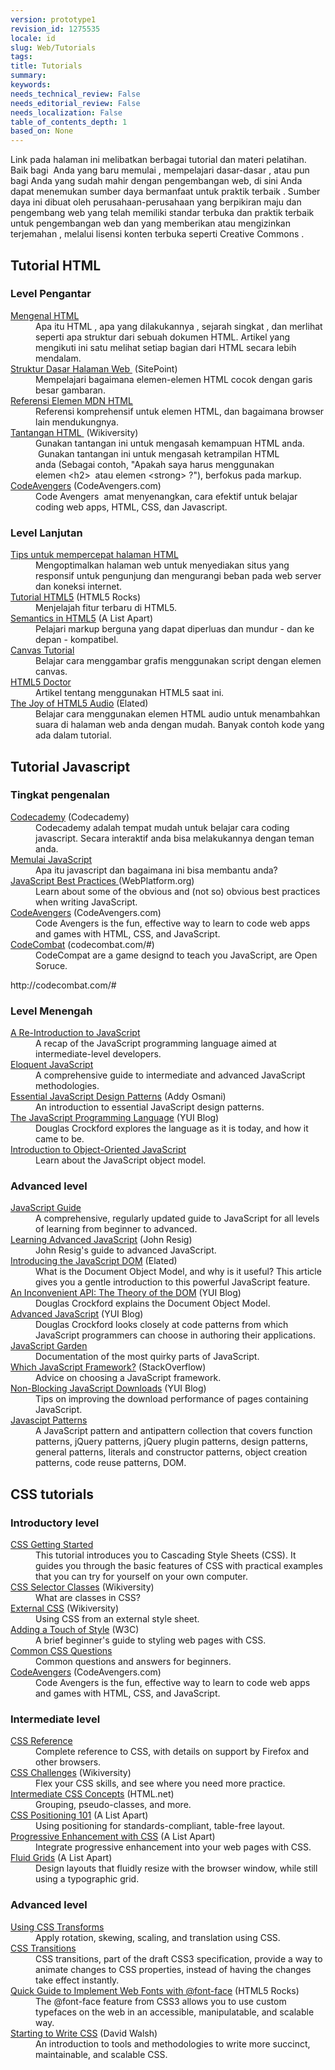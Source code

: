 ```yaml
---
version: prototype1
revision_id: 1275535
locale: id
slug: Web/Tutorials
tags: 
title: Tutorials
summary: 
keywords: 
needs_technical_review: False
needs_editorial_review: False
needs_localization: False
table_of_contents_depth: 1
based_on: None
---
```

<p>Link pada halaman ini melibatkan berbagai tutorial dan materi pelatihan. Baik bagi&nbsp; Anda yang baru memulai , mempelajari dasar-dasar , atau pun bagi Anda yang sudah mahir dengan pengembangan web, di sini Anda dapat menemukan sumber daya bermanfaat untuk praktik terbaik . Sumber daya ini dibuat oleh perusahaan-perusahaan yang berpikiran maju dan pengembang web yang telah memiliki standar terbuka dan praktik terbaik untuk pengembangan web dan yang memberikan atau mengizinkan terjemahan , melalui lisensi konten terbuka seperti Creative Commons .</p>

<div class="row topicpage-table">
<div class="section">
<h2 class="Documentation" id="Documentation" name="Documentation">Tutorial HTML</h2>

<h3 id="Level_Pengantar">Level Pengantar</h3>

<dl>
 <dt><a href="/en-US/docs/Web/Guide/HTML/Introduction">Mengenal&nbsp;HTML</a></dt>
 <dd>Apa itu HTML , apa yang dilakukannya , sejarah singkat , dan merlihat seperti apa struktur dari sebuah dokumen HTML. Artikel yang mengikuti ini satu melihat setiap bagian dari HTML secara lebih mendalam.</dd>
 <dt><a href="http://reference.sitepoint.com/html/page-structure" rel="external">Struktur Dasar Halaman Web&nbsp;</a> (SitePoint)</dt>
 <dd>Mempelajari bagaimana elemen-elemen HTML cocok dengan garis besar gambaran.</dd>
 <dt><a href="https://developer.mozilla.org/en-US/docs/HTML/Element">Referensi Elemen MDN HTML </a></dt>
 <dd>Referensi komprehensif untuk elemen HTML, dan bagaimana browser lain mendukungnya.</dd>
 <dt><a href="http://wikiversity.org/wiki/Web_Design/HTML_Challenges" rel="external">Tantangan&nbsp;HTML&nbsp;</a> (Wikiversity)</dt>
 <dd>Gunakan tantangan ini untuk mengasah kemampuan HTML anda. &nbsp;Gunakan tantangan ini untuk mengasah ketrampilan HTML anda&nbsp;(Sebagai contoh, "Apakah saya harus menggunakan elemen&nbsp;&lt;h2&gt; &nbsp;atau elemen&nbsp;&lt;strong&gt; ?"), berfokus pada markup.</dd>
 <dt><a href="http://codeavengers.com/" title="http://codeavengers.com/">CodeAvengers</a> (CodeAvengers.com)</dt>
 <dd>Code Avengers &nbsp;amat menyenangkan, cara efektif untuk belajar coding web apps, HTML, CSS, dan Javascript.</dd>
</dl>

<h3 id="Level_Lanjutan">Level Lanjutan</h3>

<dl>
 <dt><a href="https://developer.mozilla.org/en-US/docs/Tips_for_Authoring_Fast-loading_HTML_Pages">Tips untuk mempercepat halaman HTML</a></dt>
 <dd>Mengoptimalkan halaman web untuk menyediakan situs yang responsif untuk pengunjung dan mengurangi beban pada web server dan koneksi internet.</dd>
 <dt><a href="http://www.html5rocks.com/tutorials/" rel="external">Tutorial HTML5</a>&nbsp;(HTML5 Rocks)</dt>
 <dd>Menjelajah fitur terbaru di&nbsp;HTML5.</dd>
 <dt><a href="http://www.alistapart.com/articles/semanticsinhtml5/" rel="external">Semantics in HTML5</a> (A List Apart)</dt>
 <dd>Pelajari markup berguna yang dapat diperluas dan mundur - dan ke depan - kompatibel.&nbsp;</dd>
 <dt><a href="https://developer.mozilla.org/en-US/docs/Canvas_tutorial">Canvas Tutorial</a></dt>
 <dd>Belajar cara menggambar grafis menggunakan script dengan elemen canvas.</dd>
 <dt><a href="http://html5doctor.com/" rel="external">HTML5 Doctor</a></dt>
 <dd>Artikel tentang menggunakan HTML5 saat ini.</dd>
 <dt><a href="http://www.elated.com/articles/html5-audio/" rel="external">The Joy of HTML5 Audio</a> (Elated)</dt>
 <dd>Belajar cara menggunakan elemen HTML audio untuk menambahkan suara di halaman web anda dengan mudah. Banyak contoh kode yang ada dalam tutorial.</dd>
</dl>

<h2 class="Documentation" id="Documentation" name="Documentation">Tutorial Javascript</h2>

<h3 id="Introductory_level">Tingkat pengenalan</h3>

<dl>
 <dt><a href="http://www.codecademy.com/">Codecademy</a> (Codecademy)</dt>
 <dd>Codecademy adalah tempat mudah untuk belajar cara coding javascript. Secara interaktif anda bisa melakukannya dengan teman anda.</dd>
 <dt><a href="https://developer.mozilla.org/en-US/docs/JavaScript/Getting_Started">Memulai&nbsp;JavaScript</a></dt>
 <dd>Apa itu javascript dan bagaimana ini bisa membantu anda?</dd>
 <dt><a href="http://docs.webplatform.org/wiki/tutorials/javascript_best_practices" rel="external">JavaScript Best Practices</a><a href="http://docs.webplatform.org/wiki/tutorials/javascript_best_practices" title="http://docs.webplatform.org/wiki/tutorials/javascript_best_practices"> </a>(WebPlatform.org)</dt>
 <dd>Learn about some of the obvious and (not so) obvious best practices when writing JavaScript.</dd>
 <dt><a href="http://codeavengers.com/" title="http://codeavengers.com/">CodeAvengers</a> (CodeAvengers.com)</dt>
 <dd>Code Avengers is the fun, effective way to learn to code web apps and games with HTML, CSS, and JavaScript.</dd>
 <dt><a href="http://codecombat.com/#">CodeCombat</a> (codecombat.com/#)</dt>
 <dd>CodeCompat are a game designd to teach you JavaScript, are Open Soruce.</dd>
</dl>

<p>http://codecombat.com/#</p>

<h3 id="Level_Menengah">Level Menengah</h3>

<dl>
 <dt><a href="https://developer.mozilla.org/en-US/docs/A_re-introduction_to_JavaScript">A Re-Introduction to JavaScript</a></dt>
 <dd>A recap of the JavaScript programming language aimed at intermediate-level developers.</dd>
 <dt><a href="http://eloquentjavascript.net/contents.html" rel="external">Eloquent JavaScript</a></dt>
 <dd>A comprehensive guide to intermediate and advanced JavaScript methodologies.</dd>
 <dt><a href="http://www.addyosmani.com/resources/essentialjsdesignpatterns/book/" rel="external">Essential JavaScript Design Patterns</a> (Addy Osmani)</dt>
 <dd>An introduction to essential JavaScript design patterns.</dd>
 <dt><a href="http://www.yuiblog.com/blog/2007/01/24/video-crockford-tjpl/" rel="external">The JavaScript Programming Language</a> (YUI Blog)</dt>
 <dd>Douglas Crockford explores the language as it is today, and how it came to be.</dd>
 <dt><a href="https://developer.mozilla.org/en-US/docs/Introduction_to_Object-Oriented_JavaScript">Introduction to Object-Oriented JavaScript</a></dt>
 <dd>Learn about the JavaScript object model.</dd>
</dl>
</div>

<div class="section">
<h3 id="Advanced_level">Advanced level</h3>

<dl>
 <dt><a href="https://developer.mozilla.org/en-US/docs/JavaScript/Guide">JavaScript Guide</a></dt>
 <dd>A comprehensive, regularly updated guide to JavaScript for all levels of learning from beginner to advanced.</dd>
 <dt><a href="http://ejohn.org/apps/learn/" rel="external">Learning Advanced JavaScript</a> (John Resig)</dt>
 <dd>John Resig's guide to advanced JavaScript.</dd>
 <dt><a href="http://www.elated.com/articles/javascript-dom-intro/" rel="external">Introducing the JavaScript DOM</a> (Elated)</dt>
 <dd>What is the Document Object Model, and why is it useful? This article gives you a gentle introduction to this powerful JavaScript feature.</dd>
 <dt><a href="http://yuiblog.com/blog/2006/10/20/video-crockford-domtheory/" rel="external">An Inconvenient API: The Theory of the DOM</a> (YUI Blog)</dt>
 <dd>Douglas Crockford explains the Document Object Model.</dd>
 <dt><a href="http://yuiblog.com/blog/2006/11/27/video-crockford-advjs/" rel="external">Advanced JavaScript</a> (YUI Blog)</dt>
 <dd>Douglas Crockford looks closely at code patterns from which JavaScript programmers can choose in authoring their applications.</dd>
 <dt><a href="http://bonsaiden.github.com/JavaScript-Garden/" rel="external">JavaScript Garden</a></dt>
 <dd>Documentation of the most quirky parts of JavaScript.</dd>
 <dt><a href="http://webcache.googleusercontent.com/search?q=cache:CJYRO48hw9EJ:stackoverflow.com/questions/394601/which-javascript-framework-jquery-vs-dojo-vs" rel="external">Which JavaScript Framework?</a> (StackOverflow)</dt>
 <dd>Advice on choosing a JavaScript framework.</dd>
 <dt><a href="http://yuiblog.com/blog/2008/07/22/non-blocking-scripts/" rel="external">Non-Blocking JavaScript Downloads</a> (YUI Blog)</dt>
 <dd>Tips on improving the download performance of pages containing JavaScript.</dd>
 <dt><a href="http://shichuan.github.io/javascript-patterns" rel="external">Javascipt Patterns</a></dt>
 <dd>A JavaScript pattern and antipattern collection that covers function patterns, jQuery patterns, jQuery plugin patterns, design patterns, general patterns, literals and constructor patterns, object creation patterns, code reuse patterns, DOM.</dd>
</dl>

<h2 class="Documentation" id="Documentation" name="Documentation">CSS tutorials</h2>

<h3 id="Introductory_level_2">Introductory level</h3>

<dl>
 <dt><a href="https://developer.mozilla.org/en-US/docs/CSS/Getting_Started">CSS Getting Started</a></dt>
 <dd>This tutorial introduces you to Cascading Style Sheets (CSS). It guides you through the basic features of CSS with practical examples that you can try for yourself on your own computer.</dd>
 <dt><a href="http://en.wikiversity.org/wiki/Web_Design/CSS_Classes" rel="external">CSS Selector Classes</a> (Wikiversity)</dt>
 <dd>What are classes in CSS?</dd>
 <dt><a href="http://en.wikiversity.org/wiki/Web_Design/External_CSS" rel="external">External CSS</a> (Wikiversity)</dt>
 <dd>Using CSS from an external style sheet.</dd>
 <dt><a href="http://www.w3.org/MarkUp/Guide/Style" rel="external">Adding a Touch of Style</a> (W3C)</dt>
 <dd>A brief beginner's guide to styling web pages with CSS.</dd>
 <dt><a href="https://developer.mozilla.org/en-US/docs/Common_CSS_Questions">Common CSS Questions</a></dt>
 <dd>Common questions and answers for beginners.</dd>
 <dt><a href="http://codeavengers.com/" title="http://codeavengers.com/">CodeAvengers</a> (CodeAvengers.com)</dt>
 <dd>Code Avengers is the fun, effective way to learn to code web apps and games with HTML, CSS, and JavaScript.</dd>
</dl>

<h3 id="Intermediate_level">Intermediate level</h3>

<dl>
 <dt><a href="https://developer.mozilla.org/en-US/docs/CSS/CSS_Reference">CSS Reference</a></dt>
 <dd>Complete reference to CSS, with details on support by Firefox and other browsers.</dd>
 <dt><a href="http://en.wikiversity.org/wiki/Web_Design/CSS_challenges" rel="external">CSS Challenges</a> (Wikiversity)</dt>
 <dd>Flex your CSS skills, and see where you need more practice.</dd>
 <dt><a href="http://www.html.net/tutorials/css/" rel="external">Intermediate CSS Concepts</a> (HTML.net)</dt>
 <dd>Grouping, pseudo-classes, and more.</dd>
 <dt><a href="http://www.alistapart.com/articles/css-positioning-101/" rel="external">CSS Positioning 101</a> (A List Apart)</dt>
 <dd>Using positioning for standards-compliant, table-free layout.</dd>
 <dt><a href="http://www.alistapart.com/articles/progressiveenhancementwithcss/" rel="external">Progressive Enhancement with CSS</a> (A List Apart)</dt>
 <dd>Integrate progressive enhancement into your web pages with CSS.</dd>
 <dt><a href="http://www.alistapart.com/articles/fluidgrids/" rel="external">Fluid Grids</a> (A List Apart)</dt>
 <dd>Design layouts that fluidly resize with the browser window, while still using a typographic grid.</dd>
</dl>

<h3 id="Advanced_level_2">Advanced level</h3>

<dl>
 <dt><a href="https://developer.mozilla.org/en-US/docs/CSS/Using_CSS_transforms">Using CSS Transforms</a></dt>
 <dd>Apply rotation, skewing, scaling, and translation using CSS.</dd>
 <dt><a href="https://developer.mozilla.org/en-US/docs/CSS/CSS_transitions">CSS Transitions</a></dt>
 <dd>CSS transitions, part of the draft CSS3 specification, provide a way to animate changes to CSS properties, instead of having the changes take effect instantly.</dd>
 <dt><a href="http://www.html5rocks.com/tutorials/webfonts/quick/" rel="external">Quick Guide to Implement Web Fonts with @font-face</a> (HTML5 Rocks)</dt>
 <dd>The @font-face feature from CSS3 allows you to use custom typefaces on the web in an accessible, manipulatable, and scalable way.</dd>
 <dt><a href="http://davidwalsh.name/starting-css" rel="external">Starting to Write CSS</a> (David Walsh)</dt>
 <dd>An introduction to tools and methodologies to write more succinct, maintainable, and scalable CSS.</dd>
</dl>
</div>
</div>

<p>&nbsp;</p>

